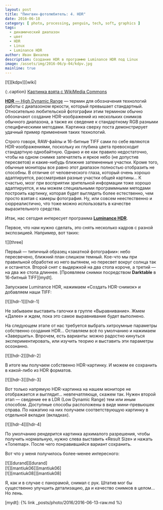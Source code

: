 ```yaml
---
layout: post
title: "Пингвин-фотолюбитель: 4. HDR"
date: 2016-06-18
category: [ photo, processing, penguin, tech, soft, graphics ]
tags:
  - динамический диапазон
  - цвет
  - HDR
  - Linux
  - Luminance HDR
author: Иван Шихалев
description: Создание HDR в программе Luminance HDR под Linux
image: /assets/img/2016-06/p-04/kdpv.jpg
mainline: true
---
```

<div class="center-box">
[![][kdpv]][wiki]

{:.caption}
[Картинка взята с WikiMedia Commons][wiki]
</div>

[**HDR** — High Dynamic Range][hdr-wiki] — термин для обозначения технологий работы с диапазоном яркости,
который превышает стандартный. Относительно любительской фотографии этим термином обычно обозначают создание
HDR-изображений из нескольких снимков обычного диапазона, а также их сведение к стандартному RGB разными
специфическими методами. Картинка сверху поста демонстрирует удачный пример применения таких технологий.

Строго говоря, RAW-файлы и 16-битные TIFF сами по себе являются HDR-изображениями, поскольку их глубина цвета
превосходит стандартную однобайтную. Однако и ее как правило недостаточно, чтобы на одном снимке запечатлеть
и яркое небо (не допустив пересветов) и какие-нибудь ближние затемненные участки. Кроме того, обычные мониторы
все равно этот диапазон полностью отобразить не способны. В отличие от человеческого глаза, который очень хорошо
адаптируется, рассматривая разные участки общей картины... К счастью, мозг при восприятии зрительной информации
тоже хорошо адаптируется, и мы можем специальными программными методами построить картинку, которая будет
выглядеть более естественно, чем просто взятая с камеры фотография. Ну, или совсем неестественно и сюрреалистично,
что тоже можно использовать в качестве выразительного средства.

Итак, нас сегодня интересует программа **[Luminance HDR][luminance]**.

<!--more-->

Первое, что нам нужно сделать, это снять несколько кадров с разной экспозицией. Например, вот таких:

<div class="center-box" style="width: 708px;">
![][three]
</div>

Первый — типичный образец «закатной фотографии»: небо пересвечено, ближний план слишком темный. Кое-что мы при
правильной обработке из него вытянем, но пересвет вокруг солнца так и останется. Второй снят с выдержкой на два
стопа короче, а третий — на два же стопа длиннее. [Проявляем снимки посредством **Darktable** в 16-битный TIFF][mydt].

Запускаем Luminance HDR, нажимаем «Создать HDR-снимок» и добавляем наши TIFF:

<div class="center-box">
[![][hdr-1]][hdr-1]
</div>

Не забываем выставить галочки в группе «Выравнивание». Жмем «Далее» и ждем, пока это самое выравнивание будет выполнено.

На следующем этапе от нас требуется выбрать хитроумные параметры собственно создания HDR... Оставляем всё по умолчанию
и нажимаем «Завершить». Впрочем, есть варианты: можно радостно кинуться экспериментировать, или изучить теорию и выставить
эти параметры осознанно.

<div class="center-box">
[![][hdr-2]][hdr-2]
</div>

В итоге мы получаем собственно HDR-картинку. И можем ее сохранить в какой-либо из HDR форматов.

<div class="center-box">
[![][hdr-3]][hdr-3]
</div>

Вот только напрямую HDR-картинка на нашем мониторе не отображается и выглядит... невпечатляюще, скажем так.
Нужен второй этап — сведение ее в LDR (Low Dynamic Range) тем или иным способом. Доступные способы расположены
в виде мини-превьюшек справа. По нажатию на них получаем соответствующую картинку в отдельной вкладке (вкладках).

<div class="center-box">
[![][hdr-4]][hdr-4]
</div>

По умолчанию рендерится картинка архималого разрешения, чтобы получить нормальную, нужно слева выставить
«Result Size» и нажать «Tonemap». После чего понравившийся вариант сохранить.

Вот что у меня получилось более-менее интересного:

<div class="center-box">
[![][durand]][durand]
</div>
<div class="center-box">
[![][mantiuk06]][mantiuk06]
</div>
<div class="center-box">
[![][mantiuk08]][mantiuk08]
</div>

Я, как и в случае с панорамой, снимал с рук. Штатив мог бы существенно улучшить детализацию,
да и качество снимков в целом... Но лень.




[kdpv]: /assets/img/2016-06/p-04/kdpv.jpg
[wiki]: https://commons.wikimedia.org/wiki/File:Goldstream_Provincial_Park_HDR_rainbow_panorama.jpg
[three]: /assets/img/2016-06/p-04/three.png
[hdr-1]: /assets/img/2016-06/p-04/hdr-1.png
[hdr-2]: /assets/img/2016-06/p-04/hdr-2.png
[hdr-3]: /assets/img/2016-06/p-04/hdr-3.jpg
[hdr-4]: /assets/img/2016-06/p-04/hdr-4.jpg
[durand]: /assets/img/2016-06/p-04/durand.jpg
[mantiuk06]: /assets/img/2016-06/p-04/mantiuk06.jpg
[mantiuk08]: /assets/img/2016-06/p-04/mantiuk08.jpg



[mydt]: {% link _posts/photo/2016/2016-06-13-raw.md %}

[hdr-wiki]: https://ru.wikipedia.org/wiki/High_Dynamic_Range_Imaging
[luminance]: http://qtpfsgui.sourceforge.net/
